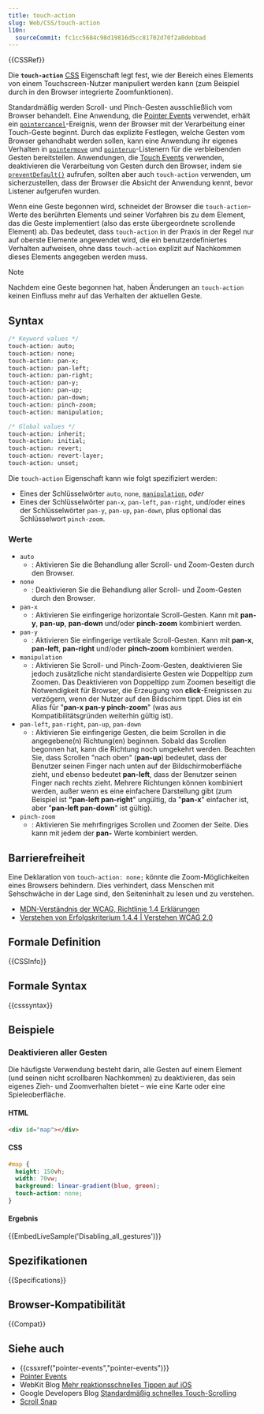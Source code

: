 ```yaml
---
title: touch-action
slug: Web/CSS/touch-action
l10n:
  sourceCommit: fc1cc5684c98d19816d5cc81702d70f2a0debbad
---
```


{{CSSRef}}

Die **`touch-action`** [CSS](/de/docs/Web/CSS) Eigenschaft legt fest, wie der Bereich eines Elements von einem Touchscreen-Nutzer manipuliert werden kann (zum Beispiel durch in den Browser integrierte Zoomfunktionen).

Standardmäßig werden Scroll- und Pinch-Gesten ausschließlich vom Browser behandelt. Eine Anwendung, die [Pointer Events](/de/docs/Web/API/Pointer_events) verwendet, erhält ein [`pointercancel`](/de/docs/Web/API/Element/pointercancel_event)-Ereignis, wenn der Browser mit der Verarbeitung einer Touch-Geste beginnt. Durch das explizite Festlegen, welche Gesten vom Browser gehandhabt werden sollen, kann eine Anwendung ihr eigenes Verhalten in [`pointermove`](/de/docs/Web/API/Element/pointermove_event) und [`pointerup`](/de/docs/Web/API/Element/pointerup_event)-Listenern für die verbleibenden Gesten bereitstellen. Anwendungen, die [Touch Events](/de/docs/Web/API/Touch_events) verwenden, deaktivieren die Verarbeitung von Gesten durch den Browser, indem sie [`preventDefault()`](/de/docs/Web/API/Event/preventDefault) aufrufen, sollten aber auch `touch-action` verwenden, um sicherzustellen, dass der Browser die Absicht der Anwendung kennt, bevor Listener aufgerufen wurden.

Wenn eine Geste begonnen wird, schneidet der Browser die `touch-action`-Werte des berührten Elements und seiner Vorfahren bis zu dem Element, das die Geste implementiert (also das erste übergeordnete scrollende Element) ab. Das bedeutet, dass `touch-action` in der Praxis in der Regel nur auf oberste Elemente angewendet wird, die ein benutzerdefiniertes Verhalten aufweisen, ohne dass `touch-action` explizit auf Nachkommen dieses Elements angegeben werden muss.

> [!NOTE]
> Nachdem eine Geste begonnen hat, haben Änderungen an `touch-action` keinen Einfluss mehr auf das Verhalten der aktuellen Geste.

## Syntax

```css
/* Keyword values */
touch-action: auto;
touch-action: none;
touch-action: pan-x;
touch-action: pan-left;
touch-action: pan-right;
touch-action: pan-y;
touch-action: pan-up;
touch-action: pan-down;
touch-action: pinch-zoom;
touch-action: manipulation;

/* Global values */
touch-action: inherit;
touch-action: initial;
touch-action: revert;
touch-action: revert-layer;
touch-action: unset;
```

Die `touch-action` Eigenschaft kann wie folgt spezifiziert werden:

- Eines der Schlüsselwörter `auto`, `none`, [`manipulation`](#manipulation), _oder_
- Eines der Schlüsselwörter `pan-x`, `pan-left`, `pan-right`, und/oder eines der Schlüsselwörter `pan-y`, `pan-up`, `pan-down`, plus optional das Schlüsselwort `pinch-zoom`.

### Werte

- `auto`
  - : Aktivieren Sie die Behandlung aller Scroll- und Zoom-Gesten durch den Browser.
- `none`
  - : Deaktivieren Sie die Behandlung aller Scroll- und Zoom-Gesten durch den Browser.
- `pan-x`
  - : Aktivieren Sie einfingerige horizontale Scroll-Gesten. Kann mit **pan-y**, **pan-up**, **pan-down** und/oder **pinch-zoom** kombiniert werden.
- `pan-y`
  - : Aktivieren Sie einfingerige vertikale Scroll-Gesten. Kann mit **pan-x**, **pan-left**, **pan-right** und/oder **pinch-zoom** kombiniert werden.
- `manipulation`
  - : Aktivieren Sie Scroll- und Pinch-Zoom-Gesten, deaktivieren Sie jedoch zusätzliche nicht standardisierte Gesten wie Doppeltipp zum Zoomen. Das Deaktivieren von Doppeltipp zum Zoomen beseitigt die Notwendigkeit für Browser, die Erzeugung von **click**-Ereignissen zu verzögern, wenn der Nutzer auf den Bildschirm tippt. Dies ist ein Alias für "**pan-x pan-y pinch-zoom**" (was aus Kompatibilitätsgründen weiterhin gültig ist).
- `pan-left`, `pan-right`, `pan-up`, `pan-down`
  - : Aktivieren Sie einfingerige Gesten, die beim Scrollen in die angegebene(n) Richtung(en) beginnen. Sobald das Scrollen begonnen hat, kann die Richtung noch umgekehrt werden. Beachten Sie, dass Scrollen "nach oben" (**pan-up**) bedeutet, dass der Benutzer seinen Finger nach unten auf der Bildschirmoberfläche zieht, und ebenso bedeutet **pan-left**, dass der Benutzer seinen Finger nach rechts zieht. Mehrere Richtungen können kombiniert werden, außer wenn es eine einfachere Darstellung gibt (zum Beispiel ist **"pan-left pan-right**" ungültig, da "**pan-x**" einfacher ist, aber "**pan-left pan-down**" ist gültig).
- `pinch-zoom`
  - : Aktivieren Sie mehrfingriges Scrollen und Zoomen der Seite. Dies kann mit jedem der **pan-** Werte kombiniert werden.

## Barrierefreiheit

Eine Deklaration von `touch-action: none;` könnte die Zoom-Möglichkeiten eines Browsers behindern. Dies verhindert, dass Menschen mit Sehschwäche in der Lage sind, den Seiteninhalt zu lesen und zu verstehen.

- [MDN-Verständnis der WCAG, Richtlinie 1.4 Erklärungen](/de/docs/Web/Accessibility/Understanding_WCAG/Perceivable#guideline_1.4_make_it_easier_for_users_to_see_and_hear_content_including_separating_foreground_from_background)
- [Verstehen von Erfolgskriterium 1.4.4 | Verstehen WCAG 2.0](https://www.w3.org/TR/UNDERSTANDING-WCAG20/visual-audio-contrast-scale.html)

## Formale Definition

{{CSSInfo}}

## Formale Syntax

{{csssyntax}}

## Beispiele

### Deaktivieren aller Gesten

Die häufigste Verwendung besteht darin, alle Gesten auf einem Element (und seinen nicht scrollbaren Nachkommen) zu deaktivieren, das sein eigenes Zieh- und Zoomverhalten bietet – wie eine Karte oder eine Spieleoberfläche.

#### HTML

```html
<div id="map"></div>
```

#### CSS

```css
#map {
  height: 150vh;
  width: 70vw;
  background: linear-gradient(blue, green);
  touch-action: none;
}
```

#### Ergebnis

{{EmbedLiveSample('Disabling_all_gestures')}}

## Spezifikationen

{{Specifications}}

## Browser-Kompatibilität

{{Compat}}

## Siehe auch

- {{cssxref("pointer-events","pointer-events")}}
- [Pointer Events](/de/docs/Web/API/Pointer_events)
- WebKit Blog [Mehr reaktionsschnelles Tippen auf iOS](https://webkit.org/blog/5610/more-responsive-tapping-on-ios/)
- Google Developers Blog [Standardmäßig schnelles Touch-Scrolling](/developer.chrome.com/blog/scrolling-intervention/)
- [Scroll Snap](/de/docs/Web/CSS/CSS_scroll_snap)
